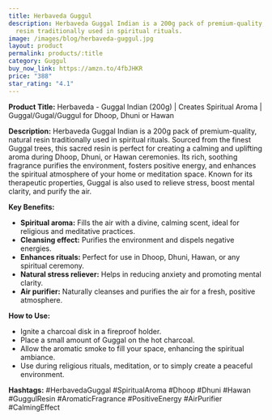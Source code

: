 ```yaml
---
title: Herbaveda Guggul
description: Herbaveda Guggal Indian is a 200g pack of premium-quality, natural
  resin traditionally used in spiritual rituals.
image: /images/blog/herbaveda-guggul.jpg
layout: product
permalink: products/:title
category: Guggul
buy_now_link: https://amzn.to/4fbJHKR
price: "388"
star_rating: "4.1"
---
```

**Product Title:**
Herbaveda - Guggal Indian (200g) | Creates Spiritual Aroma | Guggal/Gugal/Guggul for Dhoop, Dhuni or Hawan

**Description:**
Herbaveda Guggal Indian is a 200g pack of premium-quality, natural resin traditionally used in spiritual rituals. Sourced from the finest Guggal trees, this sacred resin is perfect for creating a calming and uplifting aroma during Dhoop, Dhuni, or Hawan ceremonies. Its rich, soothing fragrance purifies the environment, fosters positive energy, and enhances the spiritual atmosphere of your home or meditation space. Known for its therapeutic properties, Guggal is also used to relieve stress, boost mental clarity, and purify the air.

**Key Benefits:**
- **Spiritual aroma:** Fills the air with a divine, calming scent, ideal for religious and meditative practices.
- **Cleansing effect:** Purifies the environment and dispels negative energies.
- **Enhances rituals:** Perfect for use in Dhoop, Dhuni, Hawan, or any spiritual ceremony.
- **Natural stress reliever:** Helps in reducing anxiety and promoting mental clarity.
- **Air purifier:** Naturally cleanses and purifies the air for a fresh, positive atmosphere.

**How to Use:**
- Ignite a charcoal disk in a fireproof holder.
- Place a small amount of Guggal on the hot charcoal.
- Allow the aromatic smoke to fill your space, enhancing the spiritual ambiance.
- Use during religious rituals, meditation, or to simply create a peaceful environment.

**Hashtags:**
#HerbavedaGuggal #SpiritualAroma #Dhoop #Dhuni #Hawan #GuggulResin #AromaticFragrance #PositiveEnergy #AirPurifier #CalmingEffect
